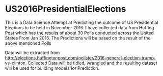 # US2016PresidentialElections

This is a Data Science Attempt at Predicting the outcome of US Presidential Elections to be held in November 2016.
I have collected data from Huffing Post which has the results of about 30 Polls conducted across the United States From Jan 2016.
The Predictions will be based on the result of the above mentioned Polls

Data will be extracted from http://elections.huffingtonpost.com/pollster/2016-general-election-trump-vs-clinton.
Collected Data will be tidied, wrangled and the resulting dataset will be used for building models for Prediction. 


